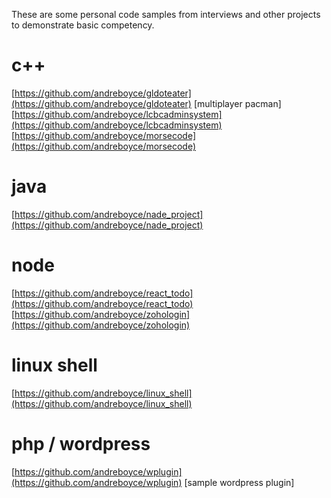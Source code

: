 These are some personal code samples from interviews and other projects to demonstrate basic competency.

# c++
[https://github.com/andreboyce/gldoteater](https://github.com/andreboyce/gldoteater) [multiplayer pacman]
[https://github.com/andreboyce/lcbcadminsystem](https://github.com/andreboyce/lcbcadminsystem)
[https://github.com/andreboyce/morsecode](https://github.com/andreboyce/morsecode)

# java
[https://github.com/andreboyce/nade_project](https://github.com/andreboyce/nade_project)

# node
[https://github.com/andreboyce/react_todo](https://github.com/andreboyce/react_todo)
[https://github.com/andreboyce/zohologin](https://github.com/andreboyce/zohologin)

# linux shell
[https://github.com/andreboyce/linux_shell](https://github.com/andreboyce/linux_shell)

# php / wordpress
[https://github.com/andreboyce/wplugin](https://github.com/andreboyce/wplugin) [sample wordpress plugin]
